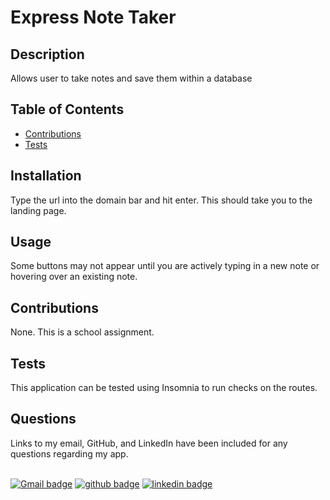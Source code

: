 # Express Note Taker

## Description
Allows user to take notes and save them within a database

## Table of Contents

 * [Contributions](#Contributions)
 * [Tests](#tests) 

## Installation
Type the url into the domain bar and hit enter. This should take you to the landing page. 

## Usage
Some buttons may not appear  until you are actively typing in a new note or hovering over an existing note.

## Contributions 
None. This is a school assignment.

## Tests 
This application can be tested using Insomnia to run checks on the routes.

## Questions
Links to my email, GitHub, and LinkedIn have been included for any questions regarding my app. 

<br> [![Gmail badge](https://img.shields.io/badge/Gmail-D14836?style=for-the-badge&logo=gmail&logoColor=white)](mailto:gersen.marissa@gmail.com)
[![github badge](https://img.shields.io/badge/GitHub-100000?style=for-the-badge&logo=github&logoColor=white)](https://github.com/marissacraig)
[![linkedin badge](https://img.shields.io/badge/LinkedIn-0077B5?style=for-the-badge&logo=linkedin&logoColor=white)](https://www.linkedin.com/in/www.linkedin.com/in/marissa-craig-59557a172)   
